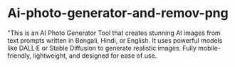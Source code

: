 # Ai-photo-generator-and-remov-png
"This is an AI Photo Generator Tool that creates stunning AI images from text prompts written in Bengali, Hindi, or English. It uses powerful models like DALL·E or Stable Diffusion to generate realistic images. Fully mobile-friendly, lightweight, and designed for ease of use.
